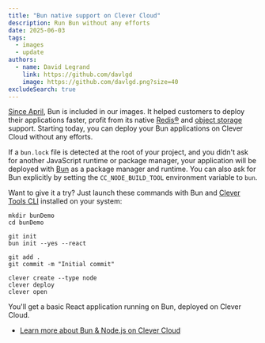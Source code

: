 ```yaml
---
title: "Bun native support on Clever Cloud"
description: Run Bun without any efforts
date: 2025-06-03
tags:
  - images
  - update
authors:
  - name: David Legrand
    link: https://github.com/davlgd
    image: https://github.com/davlgd.png?size=40
excludeSearch: true
---
```


[Since April](/developers/changelog/2025/04-16-images-update/), Bun is included in our images. It helped customers to deploy their applications faster, profit from its native [Redis®](https://bun.sh/docs/api/redis) and [object storage](https://bun.sh/docs/api/s3) support. Starting today, you can deploy your Bun applications on Clever Cloud without any efforts.

If a `bun.lock` file is detected at the root of your project, and you didn't ask for another JavaScript runtime or package manager, your application will be deployed with [Bun](https://bun.sh) as a package manager and runtime. You can also ask for Bun explicitly by setting the `CC_NODE_BUILD_TOOL` environment variable to `bun`.

Want to give it a try? Just launch these commands with Bun and [Clever Tools CLI](/developers/doc/cli/install) installed on your system:

```
mkdir bunDemo
cd bunDemo

git init
bun init --yes --react

git add .
git commit -m "Initial commit"

clever create --type node
clever deploy
clever open
```

You'll get a basic React application running on Bun, deployed on Clever Cloud.

* [Learn more about Bun & Node.js on Clever Cloud](/developers/doc/applications/nodejs)
